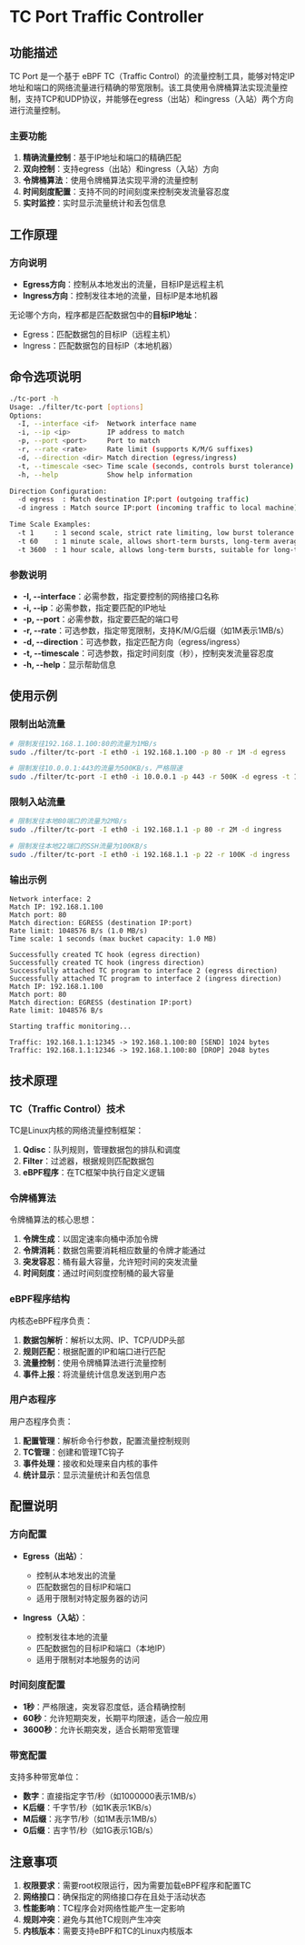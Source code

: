 # TC Port Traffic Controller

## 功能描述

TC Port 是一个基于 eBPF TC（Traffic Control）的流量控制工具，能够对特定IP地址和端口的网络流量进行精确的带宽限制。该工具使用令牌桶算法实现流量控制，支持TCP和UDP协议，并能够在egress（出站）和ingress（入站）两个方向进行流量控制。

### 主要功能

1. **精确流量控制**：基于IP地址和端口的精确匹配
2. **双向控制**：支持egress（出站）和ingress（入站）方向
3. **令牌桶算法**：使用令牌桶算法实现平滑的流量控制
4. **时间刻度配置**：支持不同的时间刻度来控制突发流量容忍度
5. **实时监控**：实时显示流量统计和丢包信息

## 工作原理

### 方向说明

- **Egress方向**：控制从本地发出的流量，目标IP是远程主机
- **Ingress方向**：控制发往本地的流量，目标IP是本地机器

无论哪个方向，程序都是匹配数据包中的**目标IP地址**：
- Egress：匹配数据包的目标IP（远程主机）
- Ingress：匹配数据包的目标IP（本地机器）


## 命令选项说明

```bash
./tc-port -h
Usage: ./filter/tc-port [options]
Options:
  -I, --interface <if>  Network interface name
  -i, --ip <ip>         IP address to match
  -p, --port <port>     Port to match
  -r, --rate <rate>     Rate limit (supports K/M/G suffixes)
  -d, --direction <dir> Match direction (egress/ingress)
  -t, --timescale <sec> Time scale (seconds, controls burst tolerance)
  -h, --help            Show help information

Direction Configuration:
  -d egress  : Match destination IP:port (outgoing traffic)
  -d ingress : Match source IP:port (incoming traffic to local machine)

Time Scale Examples:
  -t 1     : 1 second scale, strict rate limiting, low burst tolerance
  -t 60    : 1 minute scale, allows short-term bursts, long-term average rate limiting
  -t 3600  : 1 hour scale, allows long-term bursts, suitable for long-term bandwidth management
```

### 参数说明

- **-I, --interface**：必需参数，指定要控制的网络接口名称
- **-i, --ip**：必需参数，指定要匹配的IP地址
- **-p, --port**：必需参数，指定要匹配的端口号
- **-r, --rate**：可选参数，指定带宽限制，支持K/M/G后缀（如1M表示1MB/s）
- **-d, --direction**：可选参数，指定匹配方向（egress/ingress）
- **-t, --timescale**：可选参数，指定时间刻度（秒），控制突发流量容忍度
- **-h, --help**：显示帮助信息

## 使用示例

### 限制出站流量

```bash
# 限制发往192.168.1.100:80的流量为1MB/s
sudo ./filter/tc-port -I eth0 -i 192.168.1.100 -p 80 -r 1M -d egress

# 限制发往10.0.0.1:443的流量为500KB/s，严格限速
sudo ./filter/tc-port -I eth0 -i 10.0.0.1 -p 443 -r 500K -d egress -t 1
```

### 限制入站流量

```bash
# 限制发往本地80端口的流量为2MB/s
sudo ./filter/tc-port -I eth0 -i 192.168.1.1 -p 80 -r 2M -d ingress

# 限制发往本地22端口的SSH流量为100KB/s
sudo ./filter/tc-port -I eth0 -i 192.168.1.1 -p 22 -r 100K -d ingress
```

### 输出示例

```
Network interface: 2
Match IP: 192.168.1.100
Match port: 80
Match direction: EGRESS (destination IP:port)
Rate limit: 1048576 B/s (1.0 MB/s)
Time scale: 1 seconds (max bucket capacity: 1.0 MB)

Successfully created TC hook (egress direction)
Successfully created TC hook (ingress direction)
Successfully attached TC program to interface 2 (egress direction)
Successfully attached TC program to interface 2 (ingress direction)
Match IP: 192.168.1.100
Match port: 80
Match direction: EGRESS (destination IP:port)
Rate limit: 1048576 B/s

Starting traffic monitoring...

Traffic: 192.168.1.1:12345 -> 192.168.1.100:80 [SEND] 1024 bytes
Traffic: 192.168.1.1:12346 -> 192.168.1.100:80 [DROP] 2048 bytes
```

## 技术原理

### TC（Traffic Control）技术

TC是Linux内核的网络流量控制框架：
1. **Qdisc**：队列规则，管理数据包的排队和调度
2. **Filter**：过滤器，根据规则匹配数据包
3. **eBPF程序**：在TC框架中执行自定义逻辑

### 令牌桶算法

令牌桶算法的核心思想：
1. **令牌生成**：以固定速率向桶中添加令牌
2. **令牌消耗**：数据包需要消耗相应数量的令牌才能通过
3. **突发容忍**：桶有最大容量，允许短时间的突发流量
4. **时间刻度**：通过时间刻度控制桶的最大容量

### eBPF程序结构

内核态eBPF程序负责：
1. **数据包解析**：解析以太网、IP、TCP/UDP头部
2. **规则匹配**：根据配置的IP和端口进行匹配
3. **流量控制**：使用令牌桶算法进行流量控制
4. **事件上报**：将流量统计信息发送到用户态

### 用户态程序

用户态程序负责：
1. **配置管理**：解析命令行参数，配置流量控制规则
2. **TC管理**：创建和管理TC钩子
3. **事件处理**：接收和处理来自内核的事件
4. **统计显示**：显示流量统计和丢包信息

## 配置说明

### 方向配置

- **Egress（出站）**：
  - 控制从本地发出的流量
  - 匹配数据包的目标IP和端口
  - 适用于限制对特定服务器的访问

- **Ingress（入站）**：
  - 控制发往本地的流量
  - 匹配数据包的目标IP和端口（本地IP）
  - 适用于限制对本地服务的访问

### 时间刻度配置

- **1秒**：严格限速，突发容忍度低，适合精确控制
- **60秒**：允许短期突发，长期平均限速，适合一般应用
- **3600秒**：允许长期突发，适合长期带宽管理

### 带宽配置

支持多种带宽单位：
- **数字**：直接指定字节/秒（如1000000表示1MB/s）
- **K后缀**：千字节/秒（如1K表示1KB/s）
- **M后缀**：兆字节/秒（如1M表示1MB/s）
- **G后缀**：吉字节/秒（如1G表示1GB/s）

## 注意事项

1. **权限要求**：需要root权限运行，因为需要加载eBPF程序和配置TC
2. **网络接口**：确保指定的网络接口存在且处于活动状态
3. **性能影响**：TC程序会对网络性能产生一定影响
4. **规则冲突**：避免与其他TC规则产生冲突
5. **内核版本**：需要支持eBPF和TC的Linux内核版本


